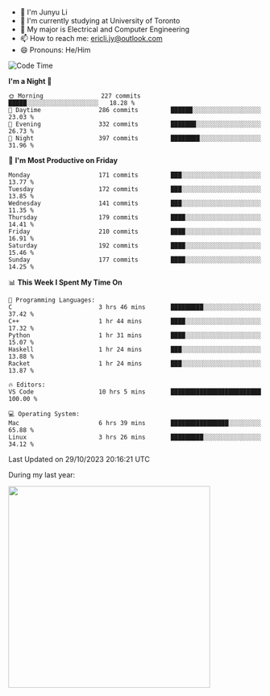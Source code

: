 ### 
- 👨 I'm Junyu Li
- 📖 I'm currently studying at University of Toronto
- 🌱 My major is Electrical and Computer Engineering
- 📫 How to reach me: ericli.jy@outlook.com
- 😄 Pronouns: He/Him

<!--
<p align="left">  
  <img height="180em" src="https://github-readme-stats-git-master-ericjyli.vercel.app/api?username=ericjyli&theme=tokyonight&show_icons=true&count_private=true&include_orgs=true" />
  <img height="180em" src="https://github-readme-stats-git-master-ericjyli.vercel.app/api/top-langs/?username=ericjyli&theme=tokyonight&count_private=true&include_orgs=true&include_orgs=true&layout=compact" />
</p>
-->

<!--START_SECTION:waka-->
![Code Time](http://img.shields.io/badge/Code%20Time-288%20hrs%2043%20mins-blue)

**I'm a Night 🦉** 

```text
🌞 Morning                227 commits         █████░░░░░░░░░░░░░░░░░░░░   18.28 % 
🌆 Daytime                286 commits         ██████░░░░░░░░░░░░░░░░░░░   23.03 % 
🌃 Evening                332 commits         ███████░░░░░░░░░░░░░░░░░░   26.73 % 
🌙 Night                  397 commits         ████████░░░░░░░░░░░░░░░░░   31.96 % 
```
📅 **I'm Most Productive on Friday** 

```text
Monday                   171 commits         ███░░░░░░░░░░░░░░░░░░░░░░   13.77 % 
Tuesday                  172 commits         ███░░░░░░░░░░░░░░░░░░░░░░   13.85 % 
Wednesday                141 commits         ███░░░░░░░░░░░░░░░░░░░░░░   11.35 % 
Thursday                 179 commits         ████░░░░░░░░░░░░░░░░░░░░░   14.41 % 
Friday                   210 commits         ████░░░░░░░░░░░░░░░░░░░░░   16.91 % 
Saturday                 192 commits         ████░░░░░░░░░░░░░░░░░░░░░   15.46 % 
Sunday                   177 commits         ████░░░░░░░░░░░░░░░░░░░░░   14.25 % 
```


📊 **This Week I Spent My Time On** 

```text
💬 Programming Languages: 
C                        3 hrs 46 mins       █████████░░░░░░░░░░░░░░░░   37.42 % 
C++                      1 hr 44 mins        ████░░░░░░░░░░░░░░░░░░░░░   17.32 % 
Python                   1 hr 31 mins        ████░░░░░░░░░░░░░░░░░░░░░   15.07 % 
Haskell                  1 hr 24 mins        ███░░░░░░░░░░░░░░░░░░░░░░   13.88 % 
Racket                   1 hr 24 mins        ███░░░░░░░░░░░░░░░░░░░░░░   13.87 % 

🔥 Editors: 
VS Code                  10 hrs 5 mins       █████████████████████████   100.00 % 

💻 Operating System: 
Mac                      6 hrs 39 mins       ████████████████░░░░░░░░░   65.88 % 
Linux                    3 hrs 26 mins       █████████░░░░░░░░░░░░░░░░   34.12 % 
```


 Last Updated on 29/10/2023 20:16:21 UTC
<!--END_SECTION:waka-->

<p> During my last year: </p>
<img height="400em" src="https://github-readme-stats-git-master-ericjyli.vercel.app/api/wakatime?username=ericjyli&layout=compact&theme=tokyonight" />

<!--
Here are some ideas to get you started:

- 🔭 I’m currently working on ...
- 🌱 I’m currently learning ...
- 👯 I’m looking to collaborate on ...
- 🤔 I’m looking for help with ...
- 💬 Ask me about ...
- 📫 How to reach me: ...
- 😄 Pronouns: ...
- ⚡ Fun fact: ...
-->
